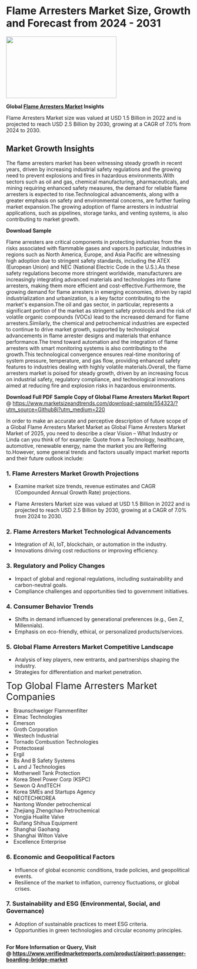 <H1>Flame Arresters Market Size, Growth and Forecast from 2024 - 2031</H1><img class="aligncenter size-medium wp-image-584254" src="https://thirdeyenews.in/wp-content/uploads/2024/09/Global-Market-Research-300x168.jpeg" alt="" width="300" height="168" /><p><strong>Global&nbsp;<a href="https://www.marketsizeandtrends.com/download-sample/554323/?utm_source=Github8j?utm_medium=220">Flame Arresters Market</a> Insights</strong></p><p>Flame Arresters Market size was valued at USD 1.5 Billion in 2022 and is projected to reach USD 2.5 Billion by 2030, growing at a CAGR of 7.0% from 2024 to 2030.</p><p><h2>Market Growth Insights</h2> <p>The flame arresters market has been witnessing steady growth in recent years, driven by increasing industrial safety regulations and the growing need to prevent explosions and fires in hazardous environments.With sectors such as oil and gas, chemical manufacturing, pharmaceuticals, and mining requiring enhanced safety measures, the demand for reliable flame arresters is expected to rise.Technological advancements, along with a greater emphasis on safety and environmental concerns, are further fueling market expansion.The growing adoption of flame arresters in industrial applications, such as pipelines, storage tanks, and venting systems, is also contributing to market growth.</p> <p><strong>Download Sample</strong></p> <p>Flame arresters are critical components in protecting industries from the risks associated with flammable gases and vapors.In particular, industries in regions such as North America, Europe, and Asia Pacific are witnessing high adoption due to stringent safety standards, including the ATEX (European Union) and NEC (National Electric Code in the U.S.).As these safety regulations become more stringent worldwide, manufacturers are increasingly integrating advanced materials and technologies into flame arresters, making them more efficient and cost-effective.Furthermore, the growing demand for flame arresters in emerging economies, driven by rapid industrialization and urbanization, is a key factor contributing to the market's expansion.The oil and gas sector, in particular, represents a significant portion of the market as stringent safety protocols and the risk of volatile organic compounds (VOCs) lead to the increased demand for flame arresters.Similarly, the chemical and petrochemical industries are expected to continue to drive market growth, supported by technological advancements in flame arrester designs and materials that enhance performance.The trend toward automation and the integration of flame arresters with smart monitoring systems is also contributing to the growth.This technological convergence ensures real-time monitoring of system pressure, temperature, and gas flow, providing enhanced safety features to industries dealing with highly volatile materials.Overall, the flame arresters market is poised for steady growth, driven by an increasing focus on industrial safety, regulatory compliance, and technological innovations aimed at reducing fire and explosion risks in hazardous environments.</p> <p><span class=""><strong>Download Full PDF Sample Copy of Global Flame Arresters Market Report</strong> @ <a href="https://www.marketsizeandtrends.com/download-sample/554323/?utm_source=Github8j?utm_medium=220" target="_blank">https://www.marketsizeandtrends.com/download-sample/554323/?utm_source=Github8j?utm_medium=220</a></span></p><p>In order to make an accurate and perceptive description of future scope of a Global&nbsp;Flame Arresters Market Market as Global&nbsp;Flame Arresters Market Market of 2025, you need to describe a clear Vision &ndash; What Industry or Linda can you think of for example: Quote from a Technology, healthcare, automotive, renewable energy, name the market you are Reffering to.However, some general trends and factors usually impact market reports and their future outlook include:</p><h3>1.&nbsp;<strong>Flame Arresters Market Growth Projections</strong></h3><ul><li>Examine market size trends, revenue estimates and CAGR (Compounded Annual Growth Rate) projections.</li><li><p>Flame Arresters Market size was valued at USD 1.5 Billion in 2022 and is projected to reach USD 2.5 Billion by 2030, growing at a CAGR of 7.0% from 2024 to 2030.</p></li></ul><h3>2.&nbsp;<strong>Flame Arresters Market Technological Advancements</strong></h3><ul><li>Integration of AI, IoT, blockchain, or automation in the industry.</li><li>Innovations driving cost reductions or improving efficiency.</li></ul><h3>3.&nbsp;<strong>Regulatory and Policy Changes</strong></h3><ul><li>Impact of global and regional regulations, including sustainability and carbon-neutral goals.</li><li>Compliance challenges and opportunities tied to government initiatives.</li></ul><h3>4.&nbsp;<strong>Consumer Behavior Trends</strong></h3><ul><li>Shifts in demand influenced by generational preferences (e.g., Gen Z, Millennials).</li><li>Emphasis on eco-friendly, ethical, or personalized products/services.</li></ul><h3>5.&nbsp;<strong>Global Flame Arresters Market Competitive Landscape</strong></h3><ul><li>Analysis of key players, new entrants, and partnerships shaping the industry.</li><li>Strategies for differentiation and market penetration.</li></ul><p data-pm-slice="1 1 []"><span style="color: inherit; font-family: inherit; font-size: 25px;">Top Global Flame Arresters Market Companies</span></p><div class="" data-test-id=""><p><li>Braunschweiger Flammenfilter</li><li> Elmac Technologies</li><li> Emerson</li><li> Groth Corporation</li><li> Westech Industrial</li><li> Tornado Combustion Technologies</li><li> Protectoseal</li><li> Ergil</li><li> Bs And B Safety Systems</li><li> L and J Technologies</li><li> Motherwell Tank Protection</li><li> Korea Steel Power Corp (KSPC)</li><li> Sewon Q AndTECH</li><li> Korea SMEs and Startups Agency</li><li> NEOTECHKOREA</li><li> Nantong Wonder petrochemical</li><li> Zhejiang Zhengchao Petrochemical</li><li> Yongjia Hualite Valve</li><li> Ruifang Shihua Equipment</li><li> Shanghai Gaohang</li><li> Shanghai Wilton Valve</li><li> Excellence Enterprise</li></p></div><h3>6.&nbsp;<strong>Economic and Geopolitical Factors</strong></h3><ul><li>Influence of global economic conditions, trade policies, and geopolitical events.</li><li>Resilience of the market to inflation, currency fluctuations, or global crises.</li></ul><h3>7.&nbsp;<strong>Sustainability and ESG (Environmental, Social, and Governance)</strong></h3><ul><li>Adoption of sustainable practices to meet ESG criteria.</li><li>Opportunities in green technologies and circular economy principles.</li></ul><h2><strong style="font-size: 14px;">For More Information or Query, Visit @&nbsp;</strong><a style="background-color: #ffffff; font-size: 14px;" href="https://www.marketsizeandtrends.com/report/flame-arresters-market/" target="_blank">https://www.verifiedmarketreports.com/product/airport-passenger-boarding-bridge-market</a></h2>